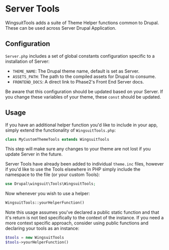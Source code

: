 # Server Tools

WingsuitTools adds a suite of Theme Helper functions common to Drupal.
These can be used across Server Drupal Application.

## Configuration

`Server.php` includes a set of global constants configuration specific to
a installation of Server:

* `THEME_NAME`: The Drupal theme name, default is set as Server.
* `ASSETS_PATH`: The path to the compiled assets for Drupal to consume.
* `FRONTEND_DOCS`: A direct link to Phase2's Front End Server docs.

Be aware that this configuration should be updated based on your Server.
If you change these variables of your theme, these `const` should be updated.

## Usage

If you have an additional helper function you'd like to include in your app,
simply extend the functionality of `WingsuitTools.php`:

```php
class MyCustomThemeTools extends WingsuitTools
```

This step will make sure any changes to your theme are not lost if you update
Server in the future.

Server Tools have already been added to individual `theme.inc` files, however
if you'd like to use the Tools elsewhere in PHP simply include the namespace to
the file (or your custom Tools):

```php
use Drupal\wingsuit\Tools\WingsuitTools;
```

Now whenever you wish to use a helper:

```php
WingsuitTools::yourHelperFunction()
```

Note this usage assumes you've declared a public static function and that it's
return is not tied specifically to the context of the instance. If you need a
more context specific approach, consider using public functions and declaring
your tools as an instance:

```php
$tools = new WingsuitTools
$tools->yourHelperFunction()
```

